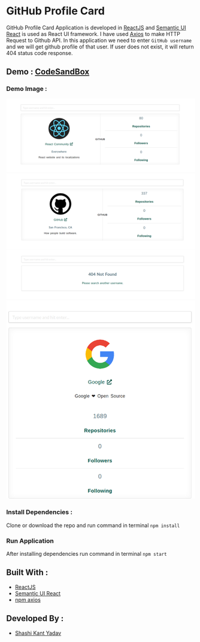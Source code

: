 # GitHub Profile Card
GitHub Profile Card Application is developed in [ReactJS](https://reactjs.org/) and [Semantic UI React](https://react.semantic-ui.com/) is used as React UI framework. I have used [Axios](https://www.npmjs.com/package/axios) to make HTTP Request to Github API. In this application we need to enter ```GitHub username``` and we will get github profile of that user. If user does not exist, it will return 404 status code response.

## Demo : [CodeSandBox](https://timnp.csb.app/)

### Demo Image :
![GitHub Profile Card Demo Image](./src/images/demo1.png)
![GitHub Profile Card Demo Image](./src/images/demo2.png)
![GitHub Profile Card Demo Image](./src/images/demo3.png)
![GitHub Profile Card Demo Image](./src/images/demo4.png)

### Install Dependencies : 
Clone or download the repo and run command in terminal
``` npm install ```

### Run Application
After installing dependencies run command in terminal
``` npm start ```

## Built With :
- [ReactJS](https://reactjs.org/)
- [Semantic UI React](https://react.semantic-ui.com/)
- [npm axios](https://www.npmjs.com/package/axios)

## Developed By :
* [Shashi Kant Yadav](https://github.com/shashikant712)
